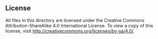 ## License
All files in this directory are licensed under the Creative Commons Attribution-ShareAlike 4.0 International License. To view a copy of this license, visit http://creativecommons.org/licenses/by-sa/4.0/.
